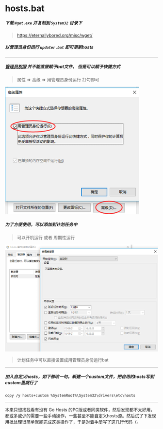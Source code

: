 # hosts.bat


##### 下载 `Wget.exe` 并复制到 `System32` 目录下
> https://eternallybored.org/misc/wget/

##### 以管理员身份运行 `updater.bat` 即可更新hosts

------

##### [管理员权限](http://www.zhihu.com/question/34541107) 并不能直接赋予bat文件， 但是可以赋予快捷方式
> 属性 => 高级 => 用管理员身份运行 打勾即可

![](https://github.com/moesora/hosts.bat/raw/master/example1.png)  

##### 为了方便使用，可以添加到计划任务中
> 可以开机运行 或者 周期性运行

![](https://github.com/moesora/hosts.bat/raw/master/example2.png) 
> 计划任务中可以直接设置成用管理员身份运行bat
------

##### 加入自定义hosts，如下修改一句。新建一个custom文件，把自用的hosts写到custom里就行了
  `copy /y hosts+custom %SystemRoot%\System32\drivers\etc\hosts`

------

本来只想找找看有没有 Go Hosts 的PC版或者同类软件，然后发现都不太好用，都或多或少的需要一些手动操作，一些甚至不能自定义hosts源。然后试了下发现用批处理很简单就能完成这类操作了，于是对着手册写了这几行代码（。
